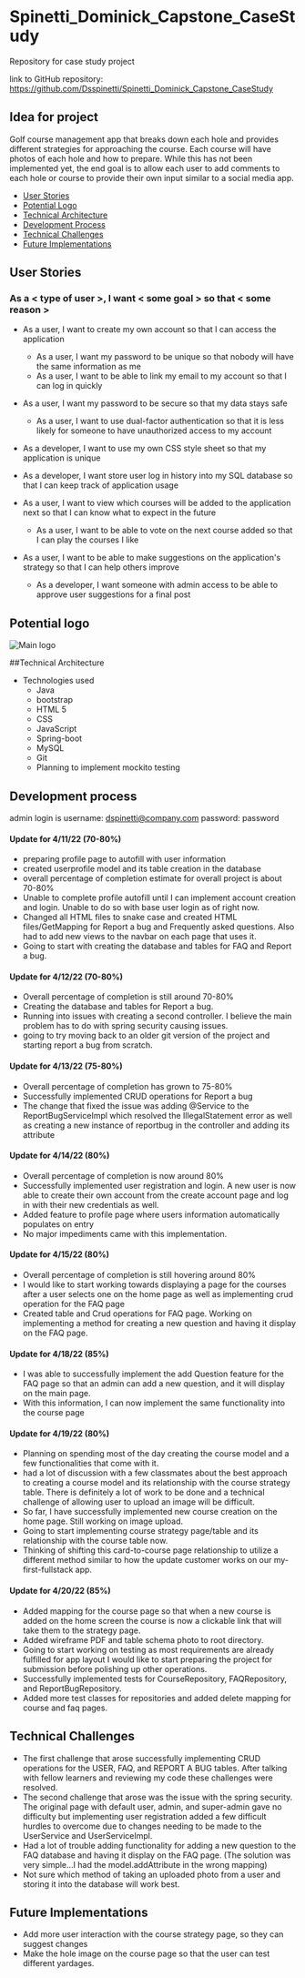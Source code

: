 # Spinetti_Dominick_Capstone_CaseStudy

Repository for case study project

link to GitHub repository: https://github.com/Dsspinetti/Spinetti_Dominick_Capstone_CaseStudy

## Idea for project

Golf course management app that breaks down each hole and provides different strategies for approaching the course. Each course will have photos of each hole and how to prepare.
While this has not been implemented yet, the end goal is to allow each user to add comments to each hole or course to provide their own input similar to a social media app.

 - [User Stories](#user-stories)
 - [Potential Logo](#potential-logo)
 - [Technical Architecture](#technical-architecture)
 - [Development Process](#development-process)
 - [Technical Challenges](#technical-challenges)
 - [Future Implementations](#future-implementations)
 
 

## User Stories

### As a < type of user >, I want < some goal > so that < some reason >

- As a user, I want to create my own account so that I can access the application
    - As a user, I want my password to be unique so that nobody will have the same information as me
    - As a user, I want to be able to link my email to my account so that I can log in quickly

- As a user, I want my password to be secure so that my data stays safe
    - As a user, I want to use dual-factor authentication so that it is less likely for someone to have unauthorized access to my account

- As a developer, I want to use my own CSS style sheet so that my application is unique

- As a developer, I want store user log in history into my SQL database so that I can keep track of application usage

- As a user, I want to view which courses will be added to the application next so that I can know what to expect in the future
    - As a user, I want to be able to vote on the next course added so that I can play the courses I like

- As a user, I want to be able to make suggestions on the application's strategy so that I can help others improve
    - As a developer, I want someone with admin access to be able to approve user suggestions for a final post

## Potential logo

![Main logo](https://user-images.githubusercontent.com/99349506/157073478-f3134db6-360d-4b10-97a5-04be09bdad55.PNG)

##Technical Architecture

 - Technologies used
   - Java
   - bootstrap
   - HTML 5
   - CSS 
   - JavaScript
   - Spring-boot
   - MySQL
   - Git
   - Planning to implement mockito testing



## Development process

admin login is
username: dspinetti@company.com
password: password

#### Update for 4/11/22 (70-80%)
 - preparing profile page to autofill with user information
 - created userprofile model and its table creation in the database
 - overall percentage of completion estimate for overall project is about 70-80%
 - Unable to complete profile autofill until I can implement account creation and login. Unable to do so with base user login as of right now.
 - Changed all HTML files to snake case and created HTML files/GetMapping for Report a bug and Frequently asked questions. Also had to add new views to the navbar on each page that uses it.
 - Going to start with creating the database and tables for FAQ and Report a bug.

#### Update for 4/12/22 (70-80%)
 - Overall percentage of completion is still around 70-80%
 - Creating the database and tables for Report a bug.
 - Running into issues with creating a second controller. I believe the main problem has to do with spring security causing issues.
 - going to try moving back to an older git version of the project and starting report a bug from scratch.

#### Update for 4/13/22 (75-80%)
 - Overall percentage of completion has grown to 75-80%
 - Successfully implemented CRUD operations for Report a bug
 - The change that fixed the issue was adding @Service to the ReportBugServiceImpl which resolved the IllegalStatement error as well as creating a new instance of reportbug in the controller and adding its attribute

#### Update for 4/14/22 (80%)
 - Overall percentage of completion is now around 80%
 - Successfully implemented user registration and login. A new user is now able to create their own account from the create account page and log in with their new credentials as well.
 - Added feature to profile page where users information automatically populates on entry
 - No major impediments came with this implementation.

#### Update for 4/15/22 (80%)
 - Overall percentage of completion is still hovering around 80%
 - I would like to start working towards displaying a page for the courses after a user selects one on the home page as well as implementing crud operation for the FAQ page
 - Created table and Crud operations for FAQ page. Working on implementing a method for creating a new question and having it display on the FAQ page.

#### Update for 4/18/22 (85%)
 - I was able to successfully implement the add Question feature for the FAQ page so that an admin can add a new question, and it will display on the main page.
 - With this information, I can now implement the same functionality into the course page

#### Update for 4/19/22 (80%)
 - Planning on spending most of the day creating the course model and a few functionalities that come with it.
 - had a lot of discussion with a few classmates about the best approach to creating a course model and its relationship with the course strategy table. There is definitely a lot of work to be done and a technical challenge of allowing user to upload an image will be difficult.
 - So far, I have successfully implemented new course creation on the home page. Still working on image upload.
 - Going to start implementing course strategy page/table and its relationship with the course table now. 
 - Thinking of shifting this card-to-course page relationship to utilize a different method similar to how the update customer works on our my-first-fullstack app. 

#### Update for 4/20/22 (85%)
 - Added mapping for the course page so that when a new course is added on the home screen the course is now a clickable link that will take them to the strategy page.
 - Added wireframe PDF and table schema photo to root directory. 
 - Going to start working on testing as most requirements are already fulfilled for app layout I would like to start preparing the project for submission before polishing up other operations. 
 - Successfully implemented tests for CourseRepository, FAQRepository, and ReportBugRepository.
 - Added more test classes for repositories and added delete mapping for course and faq pages.



## Technical Challenges

 - The first challenge that arose successfully implementing CRUD operations for the USER, FAQ, and REPORT A BUG tables. After talking with fellow learners and reviewing my code these challenges were resolved.
 - The second challenge that arose was the issue with the spring security. The original page with default user, admin, and super-admin gave no difficulty but implementing user registration added a few difficult hurdles to overcome due to changes needing to be made to the UserService and UserServiceImpl.
 - Had a lot of trouble adding functionality for adding a new question to the FAQ database and having it display on the FAQ page. (The solution was very simple...I had the model.addAttribute in the wrong mapping)
 - Not sure which method of taking an uploaded photo from a user and storing it into the database will work best.


## Future Implementations

 - Add more user interaction with the course strategy page, so they can suggest changes
 - Make the hole image on the course page so that the user can test different yardages. 